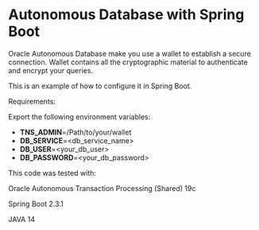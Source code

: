 # Autonomous Database with Spring Boot

Oracle Autonomous Database make you use a wallet to establish a secure connection. Wallet contains all the cryptographic material to authenticate and encrypt your queries.

This is an example of how to configure it in Spring Boot.

Requirements:

Export the following environment variables:
- **TNS_ADMIN**=/Path/to/your/wallet
- **DB_SERVICE**=<db_service_name>
- **DB_USER**=<your_db_user>
- **DB_PASSWORD**=<your_db_password>

This code was tested with:

Oracle Autonomous Transaction Processing (Shared) 19c

Spring Boot 2.3.1

JAVA 14